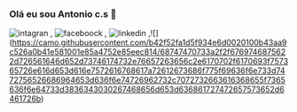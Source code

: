 ### Olá eu sou Antonio c.s 👴

![intagran]()  , 
![faceboock]() ,
![linkedin]()  ,![]
(https://camo.githubusercontent.com/b42f52fa1d5f934e6d0020100b43aa9c526a0b41e581001e85a4752e85eec814/68747470733a2f2f6769746875622d726561646d652d73746174732e76657263656c2e6170702f6170693f757365726e616d653d616e7572616768617a72612673686f775f69636f6e733d7472756526686964653d636f6e74726962732c7072732663616368655f7365636f6e64733d3836343030267468656d653d636861727472657573652d6461726b)


